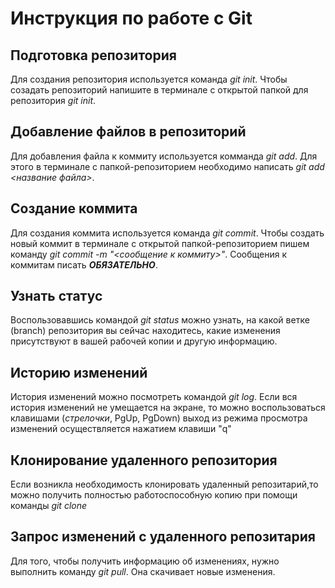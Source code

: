 # Инструкция по работе с Git

## Подготовка репозитория
Для создания репозитория используется команда *git init*. Чтобы созадать репозиторий напишите в терминале с открытой папкой для репозитория *git init*.

## Добавление файлов в репозиторий

Для добавления файла к коммиту используется комманда *git add*. Для этого в терминале с папкой-репозиторием необходимо написать *git add <название файла>*.

## Создание коммита
Для создания коммита используется команда *git commit*. Чтобы создать новый коммит в терминале с открытой папкой-репозиторием пишем команду *git commit -m "<сообщение к коммиту>"*. Сообщения к коммитам писать ***ОБЯЗАТЕЛЬНО***.

## Узнать статус 
Воспользовавшись командой *git status* можно узнать, на какой ветке (branch) репозитория вы сейчас находитесь, какие изменения присутствуют в вашей рабочей копии и другую информацию.

## Историю изменений
История изменений можно посмотреть командой *git log*. Если вся история изменений не умещается на экране, то можно воспользоваться клавишами (*стрелочки*, PgUp, PgDown) выход из режима просмотра изменений осуществляется нажатием клавиши "q"

## Клонирование удаленного репозитория
 Если возникла необходимость клонировать удаленный репозитарий,то можно получить полностью работоспособную копию при помощи команды *git clone*

 ## Запрос изменений с удаленного репозитария
Для того, чтобы получить информацию об изменениях, нужно выполнить команду *git pull*. Она скачивает новые изменения.
